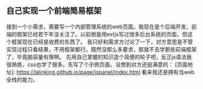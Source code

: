 ## 自己实现一个前端简易框架

  接到一个小需求，需要写一个内部管理系统的web页面。我现在是个后端开发，前端的框架已经若干年没关注了。以前倒是用extjs写过很多后台系统的页面，但这个框架现在已经是收费的东西了。
  我只好和需求方讨论了一下，对方意思是不管实现过程只看结果，不用框架都行。既然没那么多要求，那就不去学那些前端框架了，毕竟脑容量有限啊。
先用自己掌握的知识造个简便的轮子吧，反正js语法我很熟练，css也学了很多。先写了个示例页面，没想到对方还挺满意的：
  [页面地址]: https://lalinking.github.io/page/jspanel/index.html 
看来我还是拥有当web全栈的能力。